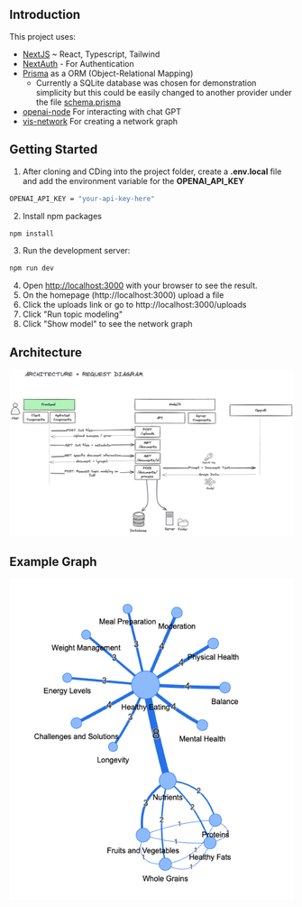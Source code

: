 ## Introduction

This project uses:

- [NextJS](https://nextjs.org/) ~ React, Typescript, Tailwind
- [NextAuth](https://next-auth.js.org/) - For Authentication
- [Prisma](https://www.prisma.io/orm) as a ORM (Object-Relational Mapping)
  - Currently a SQLite database was chosen for demonstration simplicity but this could be easily changed to another provider under the file [schema.prisma](prisma/schema.prisma)
- [openai-node](https://github.com/openai/openai-node) For interacting with chat GPT
- [vis-network](https://github.com/visjs/vis-network/) For creating a network graph

## Getting Started

1. After cloning and CDing into the project folder, create a **.env.local** file and add the environment variable for the **OPENAI_API_KEY**

```bash
OPENAI_API_KEY = "your-api-key-here"
```

2. Install npm packages

```bash
npm install
```

3. Run the development server:

```bash
npm run dev
```

4. Open [http://localhost:3000](http://localhost:3000) with your browser to see the result.
5. On the homepage (http://localhost:3000) upload a file
6. Click the uploads link or go to http://localhost:3000/uploads
7. Click "Run topic modeling"
8. Click "Show model" to see the network graph

## Architecture

![Architecture Diagram](/public/llm-topic-modelling.png)

## Example Graph

![Example Graph](/public/example-graph.png)
